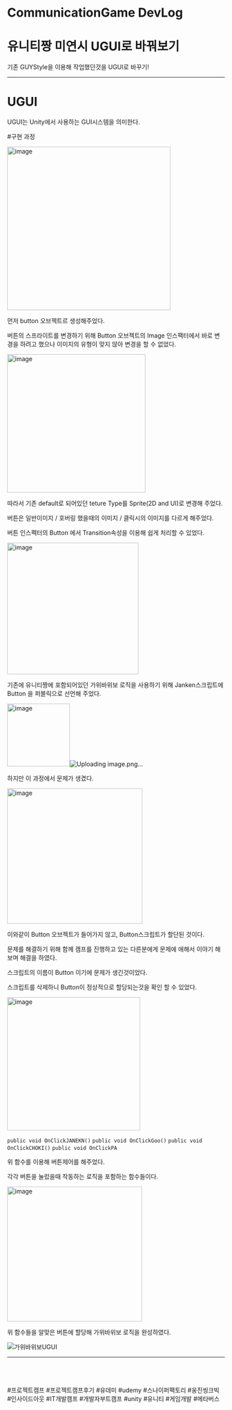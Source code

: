 # CommunicationGame DevLog

# 유니티짱 미연시 UGUI로 바꿔보기

기존 GUYStyle을 이용해 작업했던것을 UGUI로 바꾸기!

------------
# UGUI
  UGUI는 Unity에서 사용하는 GUI시스템을 의미한다. 

#구현 과정

  <img width="378" alt="image" src="https://github.com/iou-bohun/Udemy_Project_Camp/assets/56661597/36341423-06e8-4aba-839a-df9c142a76c1">
  
  먼저 button 오브젝트르 생성해주었다.

  버튼의 스프라이트를 변경하기 위해 Button 오브젝트의 Image 인스팩터에서 바로 변경을 하려고 했으나 이미지의 유형이 맞지 않아 변경을 할 수 없었다. 
  
  <img width="320" alt="image" src="https://github.com/iou-bohun/Udemy_Project_Camp/assets/56661597/19326a74-3118-47f8-814e-7d75e513b4b1">
  
  따라서 기존 default로 되어있던 teture Type를 Sprite(2D and UI)로 변경해 주었다. 

  버튼은 일반이미지 / 호버링 했을때의 이미지 / 클릭시의 이미지를 다르게 해주었다. 
  
  버튼 인스펙터의 Button 에서 Transition속성을 이용해 쉽게 처리할 수 있었다. 
  
  <img width="304" alt="image" src="https://github.com/iou-bohun/Udemy_Project_Camp/assets/56661597/a68d3c5e-fc02-4017-84de-7091441c727d">
  

  기존에 유니티짱에 포함되어있던 가위바위보 로직을 사용하기 위해 Janken스크립트에 Button 을 퍼블릭으로 선언해 주었다. 
  
  <img width="145" alt="image" src="https://github.com/iou-bohun/Udemy_Project_Camp/assets/56661597/19449373-06c6-4978-8186-2f848f0fec92">![Uploading image.png…]()

  하지만 이 과정에서 문제가 생겼다. 
  
  <img width="313" alt="image" src="https://github.com/iou-bohun/Udemy_Project_Camp/assets/56661597/9e7de049-2959-413d-a599-482739276b20">

  이와같이 Button 오브젝트가 들어가지 않고, Button스크립트가 할단된 것이다. 
  
  문제를 해결하기 위해 함께 캠프를 진행하고 있는 다른분에게 문제에 애해서 이야기 해보며 해결을 하였다. 
  
  스크립트의 이름이 Button 이기에 문제가 생긴것이었다. 
  
  스크립트를 삭제하니 Button이 정상적으로 할당되는것을 확인 할 수 있었다. 
  

  <img width="308" alt="image" src="https://github.com/iou-bohun/Udemy_Project_Camp/assets/56661597/79b12e95-d99b-4535-9e9a-bc65f5ce987a">

  ```public void OnClickJANEKN()```
  ```public void OnClickGoo()```
  ```public void OnClickCHOKI()```
  ```public void OnClickPA```
  
  위 함수를 이용해 버튼제어를 해주었다. 
  
  각각 버튼을 눌렀을때 작동하는 로직을 포함하는 함수들이다. 
  
  <img width="312" alt="image" src="https://github.com/iou-bohun/Udemy_Project_Camp/assets/56661597/a90ec556-c42a-41e0-ac70-bbfdcaad329e">

  위 함수들을 알맞은 버튼에 할당해 가위바위보 로직을 완성하였다. 

  ![가위바위보UGUI](https://github.com/iou-bohun/Udemy_Project_Camp/assets/56661597/7664036b-2342-44b8-a2fd-38175bdecd85)

  -----------------------------------------
  <br/><br/><br/>
  #프로젝트캠프 #프로젝트캠프후기 #유데미 #udemy #스나이퍼팩토리 #웅진씽크빅 #인사이드아웃 #IT개발캠프 #개발자부트캠프 #unity #유니티 #게임개발 #메타버스
  
  


